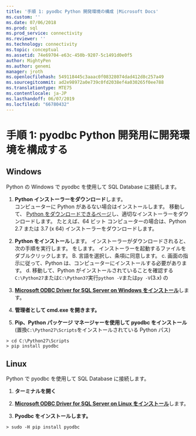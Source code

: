 ```yaml
---
title: '手順 1: pyodbc Python 開発環境の構成 |Microsoft Docs'
ms.custom: ''
ms.date: 07/06/2018
ms.prod: sql
ms.prod_service: connectivity
ms.reviewer: ''
ms.technology: connectivity
ms.topic: conceptual
ms.assetid: 74e69704-e63c-450b-9207-5c1491d0e0f5
author: MightyPen
ms.author: genemi
manager: jroth
ms.openlocfilehash: 549118445c3aaac0f08328074dad412d8c257a49
ms.sourcegitcommit: ad2e98972a0e739c0fd2038ef4a030265f0ee788
ms.translationtype: MTE75
ms.contentlocale: ja-JP
ms.lasthandoff: 06/07/2019
ms.locfileid: "66780432"
---
```

# <a name="step-1-configure-development-environment-for-pyodbc-python-development"></a>手順 1: pyodbc Python 開発用に開発環境を構成する

## <a name="windows"></a>Windows  
Python の Windows で pyodbc を使用して SQL Database に接続します。
  
1. **Python インストーラーをダウンロード**します。  
  コンピューターに Python があるない場合はインストールします。 移動して、 [Python をダウンロードできるページ](https://www.python.org/downloads/windows/)し、適切なインストーラーをダウンロードします。 たとえば、64 ビット コンピューターの場合は、Python 2.7 または 3.7 (x 64) インストーラーをダウンロードします。  
  
2. **Python をインストール**します。  インストーラーがダウンロードされると、次の手順を実行します。 をします。 インストーラーを起動するファイルをダブルクリックします。 B. 言語を選択し、条項に同意します。 c. 画面の指示に従って、Python は、コンピューターにインストールする必要があります。 d. 移動して、Python がインストールされていることを確認する`C:\Python27`または`C:\Python37`実行`python -V`または`py -V`(3.x) の 
      
3. [**Microsoft ODBC Driver for SQL Server on Windows をインストール**](../../odbc/windows/system-requirements-installation-and-driver-files.md#installing-microsoft-odbc-driver-for-sql-server)します。
  
4. **管理者として cmd.exe を開きます。**     

5. **Pip、Python パッケージ マネージャーを使用して pyodbc をインストール**(置換`C:\Python27\Scripts`をインストールされている Python パス)
```  
> cd C:\Python27\Scripts  
> pip install pyodbc  
```  

  
## <a name="linux"></a>Linux 
Python で pyodbc を使用して SQL Database に接続します。
  
1. **ターミナルを開く**  

2. [**Microsoft ODBC Driver for SQL Server on Linux をインストール**](../../odbc/linux-mac/installing-the-microsoft-odbc-driver-for-sql-server.md)します。

3.  **Pyodbc をインストールします。**  
```  
> sudo -H pip install pyodbc
```
